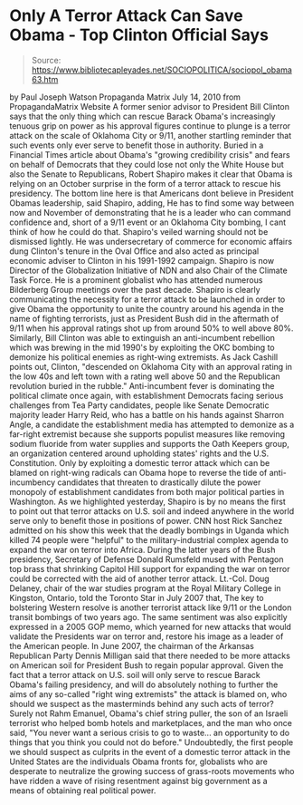 # Only A Terror Attack Can Save Obama - Top Clinton Official Says

> Source: https://www.bibliotecapleyades.net/SOCIOPOLITICA/sociopol_obama63.htm

by Paul Joseph Watson
Propaganda Matrix
July 14, 2010
from
PropagandaMatrix Website
A former senior advisor to President Bill Clinton says that the only thing
which can rescue
Barack Obama's increasingly tenuous grip on power as his
approval figures continue to plunge is a terror attack on the scale of
Oklahoma City or
9/11, another startling reminder that such events only ever
serve to benefit those in authority.
Buried in a Financial Times article about Obama's "growing credibility
crisis" and fears on behalf of Democrats that they could lose not only the
White House but also the Senate to Republicans,
Robert Shapiro makes it
clear that Obama is relying on an October surprise in the form of a terror
attack to rescue his presidency.
The bottom line here is that Americans dont believe in President Obamas
leadership, said Shapiro, adding, He has to find some way between now and
November of demonstrating that he is a leader who can command confidence
and, short of a 9/11 event or an Oklahoma City bombing, I cant think of how
he could do that.
Shapiro's veiled warning should not be dismissed lightly.
He was
undersecretary of commerce for economic affairs dung Clinton's tenure in the
Oval Office and also acted as principal economic adviser to Clinton in his
1991-1992 campaign. Shapiro is now Director of the Globalization Initiative
of NDN and also Chair of the Climate Task Force. He is a prominent globalist
who has attended numerous
Bilderberg Group meetings over the past decade.
Shapiro is clearly communicating the necessity for a terror attack to be
launched in order to give Obama the opportunity to unite the country around
his agenda in the name of fighting terrorists, just as President Bush did in
the aftermath of 9/11 when his approval ratings shot up from around 50% to
well above 80%.
Similarly, Bill Clinton was able to extinguish an anti-incumbent rebellion
which was brewing in the mid 1990's by exploiting the OKC bombing to
demonize his political enemies as right-wing extremists.
As Jack Cashill
points out, Clinton,
"descended on Oklahoma City with an approval rating in
the low 40s and left town with a rating well above 50 and the Republican
revolution buried in the rubble."
Anti-incumbent fever is dominating the political climate once again, with
establishment Democrats facing serious challenges from
Tea Party candidates,
people like Senate Democratic majority leader Harry Reid, who has a battle
on his hands against Sharron Angle, a candidate the establishment media has
attempted to demonize as a far-right extremist because she supports populist
measures like removing sodium
fluoride from water supplies and supports the
Oath Keepers group, an organization centered around upholding states' rights
and the U.S. Constitution.
Only by exploiting a domestic terror attack which can be blamed on
right-wing radicals can Obama hope to reverse the tide of anti-incumbency
candidates that threaten to drastically dilute the power monopoly of
establishment candidates from both major political parties in Washington.
As we highlighted yesterday, Shapiro is by no means the first to point out
that terror attacks on U.S. soil and indeed anywhere in the world serve only
to benefit those in positions of power.
CNN host Rick Sanchez admitted on his show this week that the deadly
bombings in Uganda which killed 74 people were "helpful" to the
military-industrial complex agenda to expand the war on terror into Africa.
During the latter years of the Bush presidency, Secretary of Defense Donald Rumsfeld mused with Pentagon top brass that shrinking Capitol Hill support
for expanding the
war on terror could be corrected with the aid of another
terror attack.
Lt.-Col. Doug Delaney, chair of the war studies program at the Royal
Military College in Kingston, Ontario, told the Toronto Star in July 2007
that,
The key to bolstering Western resolve is another terrorist attack like
9/11 or the London transit bombings of two years ago.
The same sentiment was also explicitly expressed in a 2005 GOP memo, which
yearned for new attacks that would validate the Presidents war on terror
and,
restore his image as a leader of the American people.
In June 2007, the chairman of the Arkansas Republican Party
Dennis Milligan
said that there needed to be more attacks on American soil for President
Bush to regain popular approval.
Given the fact that a terror attack on U.S. soil will only serve to rescue
Barack Obama's failing presidency, and will do absolutely nothing to further
the aims of any so-called "right wing extremists" the attack is blamed on,
who should we suspect as the masterminds behind any such acts of terror?
Surely not Rahm Emanuel, Obama's chief string puller, the son of an Israeli
terrorist who helped bomb hotels and marketplaces, and the man who once
said,
"You never want a serious crisis to go to waste... an opportunity to
do things that you think you could not do before."
Undoubtedly, the first people we should suspect as culprits in the event of
a domestic terror attack in the United States are the individuals Obama
fronts for,
globalists who are desperate to neutralize the growing success
of grass-roots movements who have ridden a wave of rising resentment against
big government as a means of obtaining real political power.
